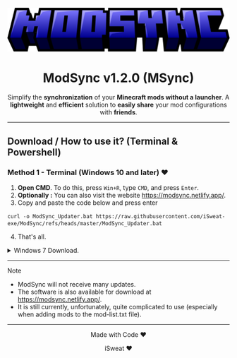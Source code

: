 <!-- ModSync Presentation -->
![Image](Logo.png)

<h1 align="center">ModSync v1.2.0 (MSync)</h1>

<p align="center">
    Simplify the <strong>synchronization</strong> of your <strong>Minecraft mods without a launcher</strong>.  
    A <strong>lightweight</strong> and <strong>efficient</strong> solution to <strong>easily share</strong> your mod configurations with <strong>friends</strong>.
</p>

<hr>

<!-- Docs -->

## Download / How to use it? (Terminal & Powershell)

### Method 1 - Terminal (Windows 10 and later) ❤️

1.   **Open CMD**. To do this, press `Win+R`, type `CMD`, and press `Enter`.
2.   **Optionally :** You can also visit the website https://modsync.netlify.app/.
3.   Copy and paste the code below and press enter
```
curl -o ModSync_Updater.bat https://raw.githubusercontent.com/iSweat-exe/ModSync/refs/heads/master/ModSync_Updater.bat
```
4.   That's all.

<details>
  <summary>Windows 7 Download.</summary>

### Method 2 - PowerShell (Windows 7) ❤️

- You can use the following command :
```
powershell -Command "Invoke-WebRequest -Uri 'https://raw.githubusercontent.com/iSweat-exe/ModSync/refs/heads/master/ModSync_Updater.bat' -OutFile 'ModSync_Updater.bat'"
```
- If you're not on Windows 10, here is an alternative command that should allow you to download ModSync securely. You can also visit the website https://modsync.netlify.app/.

</details>

---


> [!NOTE]
>
> - ModSync will not receive many updates.
> - The software is also available for download at https://modsync.netlify.app/.
> - It is still currently, unfortunately, quite complicated to use (especially when adding mods to the mod-list.txt file).

---

<p align="center">Made with Code ❤️</p>
<p align="center">iSweat ❤️</p>
